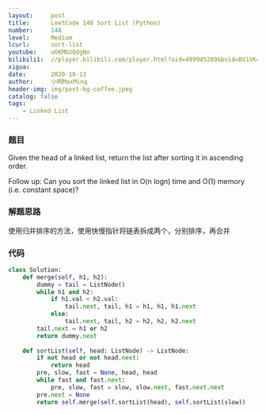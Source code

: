 ```yaml
---
layout:     post
title:      LeetCode 148 Sort List (Python)
number:     148
level:      Medium
lcurl:      sort-list
youtube:    uGKMGUQdgNo
bilibili1:  //player.bilibili.com/player.html?aid=499945289&bvid=BV1VK411A7Gm&cid=245242259&page=1
xigua:      
date:       2020-10-13
author:     小明MaxMing
header-img: img/post-bg-coffee.jpeg
catalog: false
tags:
    - Linked List
---
```


### 题目

Given the head of a linked list, return the list after sorting it in ascending order.

Follow up: Can you sort the linked list in O(n logn) time and O(1) memory (i.e. constant space)?

### 解题思路

使用归并排序的方法，使用快慢指针将链表拆成两个，分别排序，再合并

### 代码
```python
class Solution:
    def merge(self, h1, h2):
        dummy = tail = ListNode()
        while h1 and h2:
            if h1.val < h2.val:
                tail.next, tail, h1 = h1, h1, h1.next
            else:
                tail.next, tail, h2 = h2, h2, h2.next
        tail.next = h1 or h2
        return dummy.next
    
    def sortList(self, head: ListNode) -> ListNode:
        if not head or not head.next:
            return head
        pre, slow, fast = None, head, head
        while fast and fast.next:
            pre, slow, fast = slow, slow.next, fast.next.next
        pre.next = None
        return self.merge(self.sortList(head), self.sortList(slow))
```
